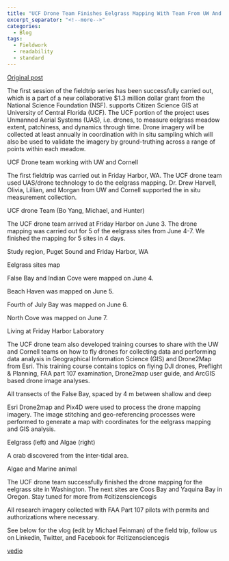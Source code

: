 ```yaml
---
title: "UCF Drone Team Finishes Eelgrass Mapping With Team From UW And Cornell"
excerpt_separator: "<!--more-->"
categories:
  - Blog
tags:
  - Fieldwork
  - readability
  - standard
---
```

[Original post](https://www.citizensciencegis.org/blog/nsf-eelgrass-project-ucf-drone-team-finished-coastal-mapping-with-team-from-uw-and-cornell)

The first session of the fieldtrip series has been successfully carried out, which is a part of a new collaborative $1.3 million dollar grant from the National Science Foundation (NSF). supports Citizen Science GIS at University of Central Florida (UCF). The UCF portion of the project uses Unmanned Aerial Systems (UAS), i.e. drones, to measure eelgrass meadow extent, patchiness, and dynamics through time. Drone imagery will be collected at least annually in coordination with in situ sampling which will also be used to validate the imagery by ground-truthing across a range of points within each meadow. 


UCF Drone team working with UW and Cornell

The first fieldtrip was carried out in Friday Harbor, WA. The UCF drone team used UAS/drone technology to do the eelgrass mapping. Dr. Drew Harvell, Olivia, Lillian, and Morgan from UW and Cornell supported the in situ measurement collection.


 UCF drone Team (Bo Yang, Michael, and Hunter) 

The UCF drone team arrived at Friday Harbor on June 3.  The drone mapping was carried out for 5 of the eelgrass sites from June 4-7. We finished the mapping for 5 sites in 4 days.


Study region, Puget Sound and Friday Harbor, WA


Eelgrass sites map

False Bay and Indian Cove were mapped on  June 4.

Beach Haven was mapped on June 5.

Fourth of July Bay was mapped on June 6.

 North Cove was mapped on June 7. 


Living at Friday Harbor Laboratory 

The UCF drone team also developed training courses to share with the UW and Cornell teams on how to fly drones for collecting data and performing data analysis in Geographical Information Science (GIS) and Drone2Map from Esri. This training course contains topics on flying DJI drones, Preflight & Planning, FAA part 107 examination, Drone2map user guide, and ArcGIS based drone image analyses. 


All transects of the False Bay, spaced by 4 m between shallow and deep

Esri Drone2map and Pix4D were used to process the drone mapping imagery. The image stitching and geo-referencing processes were performed to generate a map with coordinates for the eelgrass mapping and GIS analysis. 


Eelgrass (left) and Algae (right)


A crab discovered from the inter-tidal area.


Algae and Marine animal 

The UCF drone team successfully finished the drone mapping for the eelgrass site in Washington. The next sites are Coos Bay and Yaquina Bay in Oregon.  Stay tuned for more from #citizensciencegis

All research imagery collected with FAA Part 107 pilots with permits and authorizations where necessary.

See below for the vlog (edit by Michael Feinman) of the field trip, follow us on Linkedin, Twitter, and Facebook for #citizensciencegis

[vedio](https://www.linkedin.com/signup/cold-join?session_redirect=https%3A%2F%2Fwww%2Elinkedin%2Ecom%2Ffeed%2Fupdate%2Furn%3Ali%3Aactivity%3A6544693315370123264)